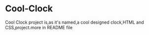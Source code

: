 # Cool-Clock
Cool Clock project is,as it's named,a cool designed clock,HTML and CSS,project.more in README file
